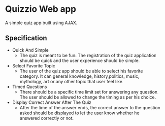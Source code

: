 # Quizzio Web app

A simple quiz app built using AJAX.

## Specification

- Quick And Simple
  - The quiz is meant to be fun. The registration of the quiz application should be quick and the user experience should be simple.
- Select Favorite Topic
  - The user of the quiz app should be able to select his favorite category. It can general knowledge, history,politics, music, mythology, art or any other topic that user feel       like.
- Timed Questions
  - There should be a specific time limit set for answering any question. The user should be allowed to change the timing as per his choice.
- Display Correct Answer After The Quiz
  - After the time of the answer ends, the correct answer to the question asked should be displayed to let the user know whether he answered correctly or not.
